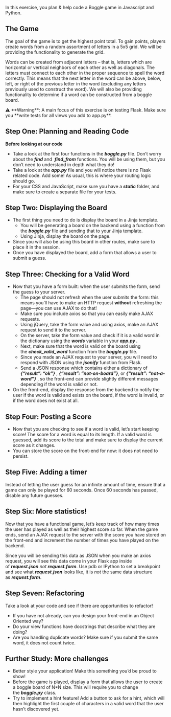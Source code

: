 In this exercise, you plan & help code a Boggle game in Javascript and Python.

## **The Game**

The goal of the game is to get the highest point total. To gain points, players create words from a random assortment of letters in a 5x5 grid. We will be providing the functionality to generate the grid.

Words can be created from adjacent letters – that is, letters which are horizontal or vertical neighbors of each other as well as diagonals. The letters must connect to each other in the proper sequence to spell the word correctly. This means that the next letter in the word can be above, below, left, or right of the previous letter in the word (excluding any letters previously used to construct the word). We will also be providing functionality to determine if a word can be constructed from a boggle board.

<aside>
⚠️ **Warning**: A main focus of this exercise is on testing Flask. Make sure you **write tests for all views you add to app.py**.

</aside>

## **Step One: Planning and Reading Code**

**Before looking at our code**

- Take a look at the first four functions in the ***boggle.py*** file. Don’t worry about the ***find*** and  ***find_from*** functions. You will be using them, but you don’t need to understand in depth what they do!
- Take a look at the ***app.py*** file and you will notice there is no Flask related code. Add some! As usual, this is where your routing logic should go.
- For your CSS and JavaScript, make sure you have a ***static*** folder, and make sure to create a separate file for your tests.

## **Step Two: Displaying the Board**

- The first thing you need to do is display the board in a Jinja template.
    - You will be generating a board on the backend using a function from the ***boggle.py*** file and sending that to your Jinja template.
    - Using Jinja, display the board on the page.
- Since you will also be using this board in other routes, make sure to place it in the session.
- Once you have displayed the board, add a form that allows a user to submit a guess.

## **Step Three: Checking for a Valid Word**

- Now that you have a form built: when the user submits the form, send the guess to your server.
    - The page should not refresh when the user submits the form: this means you’ll have to make an HTTP request **without** refreshing the page—you can use AJAX to do that!
    - Make sure you include axios so that you can easily make AJAX requests.
    - Using jQuery, take the form value and using axios, make an AJAX request to send it to the server.
    - On the server, take the form value and check if it is a valid word in the dictionary using the ***words*** variable in your ***app.py .***
    - Next, make sure that the word is valid on the board using the ***check_valid_word*** function from the ***boggle.py*** file.
    - Since you made an AJAX request to your server, you will need to respond with JSON using the ***jsonify*** function from Flask.
    - Send a JSON response which contains either a dictionary of ***{“result”: “ok”}*** , ***{“result”: “not-on-board”}***, or ***{“result”: “not-a-word”}*** , so the front-end can provide slightly different messages depending if the word is valid or not.
- On the front-end, display the response from the backend to notify the user if the word is valid and exists on the board, if the word is invalid, or if the word does not exist at all.

## **Step Four: Posting a Score**

- Now that you are checking to see if a word is valid, let’s start keeping score! The score for a word is equal to its length. If a valid word is guessed, add its score to the total and make sure to display the current score as it changes.
- You can store the score on the front-end for now: it does not need to persist.

## **Step Five: Adding a timer**

Instead of letting the user guess for an infinite amount of time, ensure that a game can only be played for 60 seconds. Once 60 seconds has passed, disable any future guesses.

## **Step Six: More statistics!**

Now that you have a functional game, let’s keep track of how many times the user has played as well as their highest score so far. When the game ends, send an AJAX request to the server with the score you have stored on the front-end and increment the number of times you have played on the backend.

Since you will be sending this data as JSON when you make an axios request, you will see this data come in your Flask app inside of ***request.json*** *not* ***request.form***. Use pdb or IPython to set a breakpoint and see what ***request.json*** looks like, it is *not* the same data structure as ***request.form***.

## **Step Seven: Refactoring**

Take a look at your code and see if there are opportunities to refactor!

- If you have not already, can you design your front-end in an Object Oriented way?
- Do your view functions have docstrings that describe what they are doing?
- Are you handling duplicate words? Make sure if you submit the same word, it does not count twice.

## **Further Study: More challenges**

- Better style your application! Make this something you’d be proud to show!
- Before the game is played, display a form that allows the user to create a boggle board of N*N size. This will require you to change the ***boggle.py*** class.
- Try to implement a hint feature! Add a button to ask for a hint, which will then highlight the first couple of characters in a valid word that the user hasn’t discovered yet.
